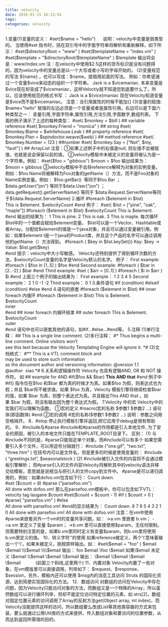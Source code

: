 ```yaml
---
title: velocity
date: 2016-01-15 16:13:54
tags:
categories: velocity
---
```


1.变量(1)变量的定义：
\#set(\$name = "hello")      说明：velocity中变量是弱类型的。
当使用\#set 指令时，括在双引号中的字面字符串将解析和重新解释，如下所示：
\#set(\$directoryRoot = "www" )
\#set(\$templateName = "index.vm" )
\#set(\$template = "\$directoryRoot/\$templateName" )
\$template
输出将会是：www/index.vm
注：在velocity中使用\$2.5这样的货币标识是没有问题得的，因为velocity中的变量总是以一个大写或者小写的字母开始的。
(2)变量规范的写法
\${name} ，也可以写成：\$name。提倡用前面的写法。
例如：你希望通过一个变量\$vice来动态的组织一个字符串。
Jack is a \$vicemaniac.
本来变量是\$vice现在却变成了\$vicemaniac，这样Veloctiy就不知道您到底要什么了。所以，应该使用规范的格式书写 ： Jack is a \${vice}maniac
现在Velocity知道变量是\$vice而不是\$vicemaniac。
注意：当引用属性的时候不能加{}
(3)变量的赋值:
\$name="hello"
赋值的左边必须是一个变量或者是属性引用。右边可以是下面六种类型之一：
变量引用,字面字符串,属性引用,方法引用,字面数字,数组列表。
下面的例子演示了上述的每种类型：
\#set( \$monkey = \$bill ) \#\# variable reference
\#set( \$monkey.Friend = "monica" ) \#\# string
\#set( \$monkey.Blame = \$whitehouse.Leak ) \#\# property reference
\#set( \$monkey.Plan = \$spindoctor.weave(\$web) ) \#\# method reference
\#set( \$monkey.Number = 123 ) \#\#number
\#set( \$monkey.Say = ["Not", \$my, "fault"] ) \#\# ArrayList
注意：①如果上述例子中的右值是null, 则左值不会被赋值，也就是说会保留以前的值。
②velocity模板中未被定义的变量将被认为是一个字符串。例如：
\#set(\$foo = "gibbous")
\$moon = \$foo
输出结果为：
\$moon = gibbous
③velocity模板中不会将reference解释为对象的实例变量。例如：\$foo.Name将被解释为Foo对象的getName（）方法，而不是Foo对象的Name实例变量。例如：
\$foo.getBar()  等同于\$foo.Bar ；
\$data.getUser("jon") 等同于\$data.User("jon") ；
data.getRequest().getServerName() 等同于
\$data.Request.ServerName等同于\${data.Request.ServerName}
2.循环
\#foreach (\$element in \$list)
This is \$element.
\$velocityCount
\#end
例子：
\#set( \$list = ["pine", "oak", "maple"])
\#foreach (\$element in \$list)
\$velocityCount
This is \$element.<br>
\#end
输出的结果为：
1 This is pine.
2 This is oak.
3 This is maple.
每次循环\$list中的一个值都会赋给\$element变量。
\$list可以是一个Vector、Hashtable或者Array。分配给\$element的值是一个java对象，并且可以通过变量被引用。例如：如果\$element t是一个java的Product类，并且这个产品的名字可以通过调用他的getName（）方法得到。
\#foreach ( \$key in \$list.keySet())
Key: \$key -> Value: \$list.get(\$key) <br>
\#end
提示：velocity中大小写敏感。
Velocity还特别提供了得到循环次数的方法，\$velocityCount变量的名字是Velocity默认的名字。
例子：
First example:
\#foreach ( \$foo in [1..5] )
\$foo
\#end
Second example:
\#foreach ( \$bar in [2..-2] )
\$bar
\#end
Third example:
\#set ( \$arr = [0..1] )
\#foreach ( \$i in \$arr )
\$i
\#end
上面三个例子的输出结果为：
First example：
1 2 3 4 5
Second example：
2 1 0 -1 -2
Third example：
0 1
3.条件语句
\#if (condition)
\#elseif (condition)
\#else
\#end
4.语句的嵌套
\#foreach (\$element in \$list)
\#\# inner foreach 内循环
\#foreach (\$element in \$list)
This is \$element. \$velocityCount <br>inner<br>
\#end
\#\# inner foreach 内循环结束
\#\# outer foreach
This is \$element.
\$velocityCount <br>outer<br>
\#end
语句中也可以嵌套其他的语句，如\#if…\#else…\#end等。
5.注释
(1)单行注释：
\#\# This is a single line comment.
(2)多行注释：
\#\*
Thus begins a multi-line comment. Online visitors won’t
see this text because the Velocity Templating Engine will
ignore it.
\*\#
(3)文档格式：
\#\*\*
This is a VTL comment block and
may be used to store such information
as the document author and versioning
information:
@version 1.1
@author  xiao
\*\#
6.关系和逻辑操作符
Velocity 也具有逻辑AND, OR 和 NOT 操作符。
如
\#\# example for AND
\#if(\$foo && \$bar)
<strong> This AND that</strong>
\#end
例子中\#if() 指令仅在\$foo 和\$bar 都为真的时候才为真。如果\$foo 为假，则表达式也为假；并且 \$bar将不被求值。如果 \$foo 为真，Velocity 模板引擎将继续检查\$bar的值，如果 \$bar 为真，则整个表达式为真。并且输出This AND that 。如果 \$bar 为假，将没有输出因为整个表达式为假。
7.Velocity 中的宏
Velocity中的宏我们可以理解为函数。
①宏的定义
\#macro(宏的名称 \$参数1 \$参数2 …)
语句体(即函数体)
\#end
②宏的调用
\#宏的名称(\$参数1 \$参数2 …)
说明：参数之间用空格隔开。
8．\#stop
停止执行模板引擎并返回,把它应用于debug是很有帮助的。
9．\#include与\#parse
\#include和\#parse的作用都是引入本地文件, 为了安全的原因，被引入的本地文件只能在TEMPLATE_ROOT目录下。
区别：
(1) 与\#include不同的是，\#parse只能指定单个对象。而\#include可以有多个
如果您需要引入多个文件，可以用逗号分隔就行：
\#include ("one.gif", "two.txt", "three.htm" )
在括号内可以是文件名，但是更多的时候是使用变量的：
\#include ( “greetings.txt”, \$seasonalstock )
(2) \#include被引入文件的内容将不会通过模板引擎解析；
而\#parse引入的文件内容Velocity将解析其中的velocity语法并移交给模板，意思就是说相当与把引入的文件copy到文件中。
\#parse是可以递归调用的，例如：如果dofoo.vm包含如下行：
Count down.<br>
\#set (\$count = 8)
\#parse ("parsefoo.vm")
<br>All done with dofoo.vm!
那么在parsefoo.vm模板中，你可以包含如下VTL：velocity tag laugane
\$count
\#set(\$count = \$count - 1)
\#if ( \$count > 0 )<br>
\#parse( "parsefoo.vm" )
\#else
<br>All done with parsefoo.vm!
\#end的显示结果为：
Count down.
8
7
6
5
4
3
2
1
0
All done with parsefoo.vm!
All done with dofoo.vm!
注意：在vm中使用\#parse来嵌套另外一个vm时的变量共享问题。如：
->a.vm 里嵌套 b.vm；
->a.vm 里定义了变量 \$param；
->b.vm 里可以直接使用\$param，无任何限制。
但需要特别注意的是，如果b.vm里同时定义有变量\$param，则b.vm里将使用b.vm里定义的值。
10．转义字符'\'的使用
如果reference被定义，两个’\’意味着输出一个’\’，如果未被定义，刚按原样输出。如：
\#set(\$email = "foo" )
\$email
\\$email
\\\$email
\\\\$email
输出：
foo
\$email
\foo
\\$email
如果\$email 未定义
\$email
\\$email
\\\$email
\\\\$email
输出：
\$email
\\$email
\\\$email
\\\$email            (前面三个斜线,这里两个)
11．内置对象
Velocity内置了一些对象，在vm模版里可以直接调用，列举如下：
\$request、\$response、\$session，另外，模板内还可以使用 \$msg内的消息工具访问 Struts 的国际化资源，达到简便实现国际化的方法。
12．数组访问
对数组的访问在Velocity中存在问题，因为Velocity只能访问对象的方法，而数组又是一个特殊的Array，所以虽然数组可以进行循环列举，但却不能定位访问特定位置的元素，如 strs[2]，数组对固定位置元素的访问调用了Array的反射方法get(Object array, int index)，而Velocity没能提供这样的访问，所以数组要么改成List等其他类容器的方式来包装，要么就通过公用Util类的方式来提供，传入数组对象和要访问的位置参数，从而达到返回所需值的目的。